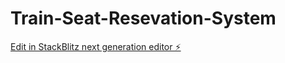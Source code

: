 # Train-Seat-Resevation-System

[Edit in StackBlitz next generation editor ⚡️](https://stackblitz.com/~/github.com/Parsival9899/Train-Seat-Resevation-System)
